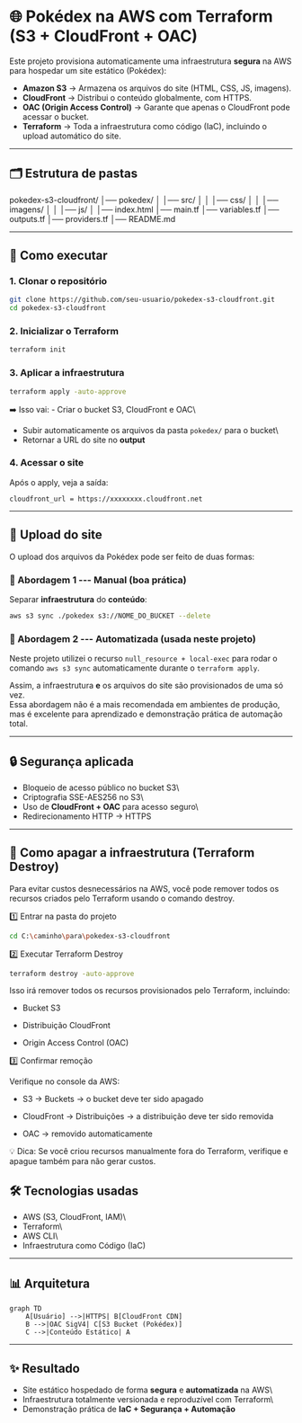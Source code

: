 # 🌐 Pokédex na AWS com Terraform (S3 + CloudFront + OAC)

Este projeto provisiona automaticamente uma infraestrutura **segura** na
AWS para hospedar um site estático (Pokédex):

-   **Amazon S3** → Armazena os arquivos do site (HTML, CSS, JS,
    imagens).
-   **CloudFront** → Distribui o conteúdo globalmente, com HTTPS.
-   **OAC (Origin Access Control)** → Garante que apenas o CloudFront
    pode acessar o bucket.
-   **Terraform** → Toda a infraestrutura como código (IaC), incluindo o
    upload automático do site.

------------------------------------------------------------------------

## 🗂️ Estrutura de pastas

pokedex-s3-cloudfront/
│── pokedex/
│   │── src/
│   │   │── css/
│   │   │── imagens/
│   │   │── js/
│   │── index.html
│── main.tf
│── variables.tf
│── outputs.tf
│── providers.tf
│── README.md

------------------------------------------------------------------------

## 🚀 Como executar

### 1. Clonar o repositório

``` bash
git clone https://github.com/seu-usuario/pokedex-s3-cloudfront.git
cd pokedex-s3-cloudfront
```

### 2. Inicializar o Terraform

``` bash
terraform init
```

### 3. Aplicar a infraestrutura

``` bash
terraform apply -auto-approve
```

➡️ Isso vai: - Criar o bucket S3, CloudFront e OAC\
- Subir automaticamente os arquivos da pasta `pokedex/` para o bucket\
- Retornar a URL do site no **output**

### 4. Acessar o site

Após o apply, veja a saída:

    cloudfront_url = https://xxxxxxxx.cloudfront.net

------------------------------------------------------------------------

## 📌 Upload do site

O upload dos arquivos da Pokédex pode ser feito de duas formas:

### 🔹 Abordagem 1 --- Manual (boa prática)

Separar **infraestrutura** do **conteúdo**:

``` bash
aws s3 sync ./pokedex s3://NOME_DO_BUCKET --delete
```

### 🔹 Abordagem 2 --- Automatizada (usada neste projeto)

Neste projeto utilizei o recurso `null_resource + local-exec` para rodar
o comando `aws s3 sync` automaticamente durante o `terraform apply`.

Assim, a infraestrutura **e** os arquivos do site são provisionados de
uma só vez.\
Essa abordagem não é a mais recomendada em ambientes de produção, mas é
excelente para aprendizado e demonstração prática de automação total.

------------------------------------------------------------------------

## 🔒 Segurança aplicada

-   Bloqueio de acesso público no bucket S3\
-   Criptografia SSE-AES256 no S3\
-   Uso de **CloudFront + OAC** para acesso seguro\
-   Redirecionamento HTTP → HTTPS

------------------------------------------------------------------------

## 🧹 Como apagar a infraestrutura (Terraform Destroy)

Para evitar custos desnecessários na AWS, você pode remover todos os recursos 
criados pelo Terraform usando o comando destroy.


1️⃣ Entrar na pasta do projeto
``` bash
cd C:\caminho\para\pokedex-s3-cloudfront
```

2️⃣ Executar Terraform Destroy
``` bash
terraform destroy -auto-approve
```
Isso irá remover todos os recursos provisionados pelo Terraform, incluindo:

-   Bucket S3

-   Distribuição CloudFront

-   Origin Access Control (OAC)

3️⃣ Confirmar remoção

Verifique no console da AWS:

-   S3 → Buckets → o bucket deve ter sido apagado

-   CloudFront → Distribuições → a distribuição deve ter sido removida

-   OAC → removido automaticamente

💡 Dica: Se você criou recursos manualmente fora do Terraform, verifique e apague também para não gerar custos.

## 🛠️ Tecnologias usadas

-   AWS (S3, CloudFront, IAM)\
-   Terraform\
-   AWS CLI\
-   Infraestrutura como Código (IaC)

------------------------------------------------------------------------

## 📊 Arquitetura

``` mermaid
graph TD
    A[Usuário] -->|HTTPS| B[CloudFront CDN]
    B -->|OAC SigV4| C[S3 Bucket (Pokédex)]
    C -->|Conteúdo Estático| A
```

------------------------------------------------------------------------

## ✨ Resultado

-   Site estático hospedado de forma **segura** e **automatizada** na
    AWS\
-   Infraestrutura totalmente versionada e reproduzível com Terraform\
-   Demonstração prática de **IaC + Segurança + Automação**
